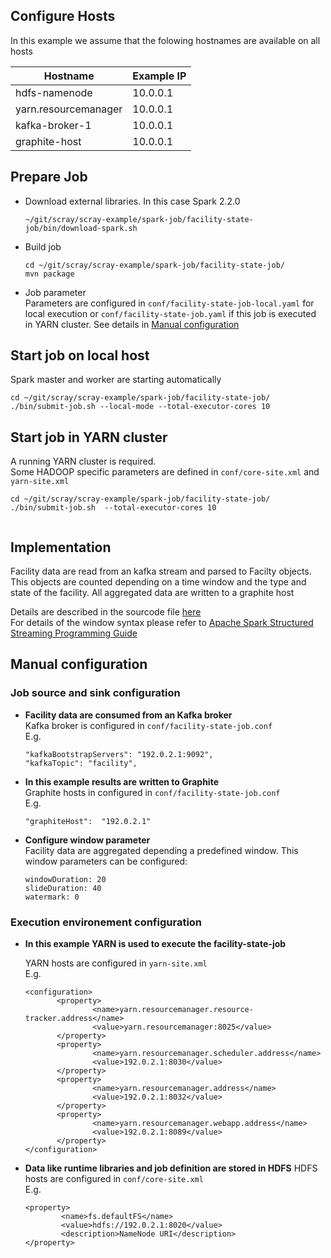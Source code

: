 ## Configure Hosts
In this example we assume that the folowing hostnames are available on all hosts  


|Hostname|Example IP|
|---|---|
|hdfs-namenode|10.0.0.1|
|yarn.resourcemanager|10.0.0.1|
|kafka-broker-1|10.0.0.1|
|graphite-host|10.0.0.1|

## Prepare Job
   
* Download external libraries. In this case Spark 2.2.0  
 
    ```
    ~/git/scray/scray-example/spark-job/facility-state-job/bin/download-spark.sh
    ```

* Build job
    ```
    cd ~/git/scray/scray-example/spark-job/facility-state-job/
    mvn package
    ```
 
* Job parameter  
   Parameters are configured in ```conf/facility-state-job-local.yaml``` for local execution or ```conf/facility-state-job.yaml``` if this job is executed in YARN cluster.
   See details in [Manual configuration](#jobManualConf)

## Start job on local host
  Spark master and worker are starting automatically 
```
cd ~/git/scray/scray-example/spark-job/facility-state-job/
./bin/submit-job.sh --local-mode --total-executor-cores 10
```

## Start job in YARN cluster 
  A running YARN cluster is required.  
  Some HADOOP specific parameters are defined in ```conf/core-site.xml``` and ```yarn-site.xml```
```
cd ~/git/scray/scray-example/spark-job/facility-state-job/
./bin/submit-job.sh  --total-executor-cores 10
    
```

## Implementation
   Facility data are read from an kafka stream and parsed to Facilty objects.
   This objects are counted depending on a time window and the type and state of the facility.
   All aggregated data are written to a graphite host

   Details are described in the sourcode file [here](https://github.com/scray/scray/blob/feature/report-example/scray-example/spark-job/facility-state-job/src/main/scala/org/scray/example/SparkSQLStreamingJob.scala)  
   For details of the window syntax please refer to [Apache Spark Structured Streaming Programming Guide](https://spark.apache.org/docs/latest/structured-streaming-programming-guide.html#window-operations-on-event-time)

<a name="jobManualConf"></a>
## Manual configuration 

### Job source and sink configuration

* **Facility data are consumed from an Kafka broker**   
    Kafka broker is configured in ```conf/facility-state-job.conf```   
    E.g.
  
    ```
    "kafkaBootstrapServers": "192.0.2.1:9092",
    "kafkaTopic": "facility",
    ```
* **In this example results are written to Graphite**  
    Graphite hosts in configured in ```conf/facility-state-job.conf```  
    E.g.

    ```
    "graphiteHost":  "192.0.2.1"
    ```
* **Configure window parameter**  
   Facility data are aggregated depending a predefined window.
   This window parameters can be configured:
   ```    
   windowDuration: 20
   slideDuration: 40
   watermark: 0
   ```    

### Execution environement configuration  

* **In this example YARN is used to execute  the facility-state-job** 

    YARN hosts are configured in ```yarn-site.xml```  
    E.g.   
     ```
    <configuration>
            <property>
                    <name>yarn.resourcemanager.resource-tracker.address</name>
                    <value>yarn.resourcemanager:8025</value>
            </property>
            <property>
                    <name>yarn.resourcemanager.scheduler.address</name>
                    <value>192.0.2.1:8030</value>
            </property>
            <property>
                    <name>yarn.resourcemanager.address</name>
                    <value>192.0.2.1:8032</value>
            </property>
            <property>
                    <name>yarn.resourcemanager.webapp.address</name>
                    <value>192.0.2.1:8089</value>
            </property>
    </configuration>
    ```

* **Data like runtime libraries and job definition are stored in HDFS** 
    HDFS hosts are configured in ```conf/core-site.xml```  
    E.g.
  ```
  <property>
          <name>fs.defaultFS</name>
          <value>hdfs://192.0.2.1:8020</value>
          <description>NameNode URI</description>
  </property>
  ```